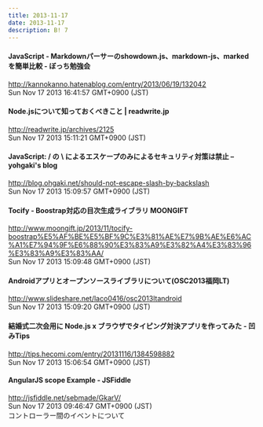 ```yaml
---
title: 2013-11-17
date: 2013-11-17
description: B! 7
---
```


#### JavaScript - Markdownパーサーのshowdown.js、markdown-js、markedを簡単比較 - ぼっち勉強会
http://kannokanno.hatenablog.com/entry/2013/06/19/132042<br>
Sun Nov 17 2013 16:41:57 GMT+0900 (JST)<br>


#### Node.jsについて知っておくべきこと | readwrite.jp
http://readwrite.jp/archives/2125<br>
Sun Nov 17 2013 15:11:21 GMT+0900 (JST)<br>


#### JavaScript: / の \ によるエスケープのみによるセキュリティ対策は禁止 – yohgaki's blog
http://blog.ohgaki.net/should-not-escape-slash-by-backslash<br>
Sun Nov 17 2013 15:09:57 GMT+0900 (JST)<br>


#### Tocify - Boostrap対応の目次生成ライブラリ MOONGIFT
http://www.moongift.jp/2013/11/tocify-boostrap%E5%AF%BE%E5%BF%9C%E3%81%AE%E7%9B%AE%E6%AC%A1%E7%94%9F%E6%88%90%E3%83%A9%E3%82%A4%E3%83%96%E3%83%A9%E3%83%AA/<br>
Sun Nov 17 2013 15:09:48 GMT+0900 (JST)<br>


#### Androidアプリとオープンソースライブラリについて(OSC2013福岡LT)
http://www.slideshare.net/laco0416/osc2013ltandroid<br>
Sun Nov 17 2013 15:09:20 GMT+0900 (JST)<br>


####  結婚式二次会用に Node.js x ブラウザでタイピング対決アプリを作ってみた - 凹みTips
http://tips.hecomi.com/entry/20131116/1384598882<br>
Sun Nov 17 2013 15:06:54 GMT+0900 (JST)<br>


#### AngularJS scope Example - JSFiddle
http://jsfiddle.net/sebmade/GkarV/<br>
Sun Nov 17 2013 09:46:47 GMT+0900 (JST)<br>
コントローラー間のイベントについて


